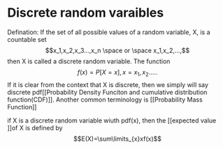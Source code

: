 # Discrete random varaibles
Defination:
If the set of all possible values of a random variable, X, is a countable set 
$$x_1,x_2,x_3...,x_n \space or \space x_1,x_2,...,$$ then X is called a discrete random variable. The function $$f(x) = P[X=x],x=x_1,x_2.....$$
If it is clear from the context that X is discrete, then we simply will say discrete pdf[[Probability Density Funciton and cumulative distribution function(CDF)]].
Another common terminology is [[Probability Mass Function]]

if X is a discrete random variable wiuth pdf(x), then the [[expected value ]]of X is defined by $$E(X)=\sum\limits_{x}xf(x)$$